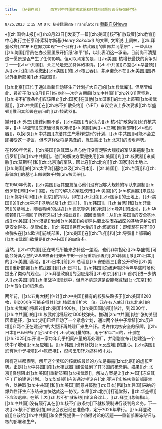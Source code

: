 ```yaml
---
title: 【秘翻在线】    西方对中共国的核武器和钚材料问题应该保持强硬立场
---
```

`8/25/2023 1:15 AM UTC 秘密翻譯組G-Translators` [轉載自GNews](https://gnews.org/articles/1595106)

          



«[[zh:国会山报]]»[[zh:8月23日]]发表了一篇[[zh:美国]]核不扩散政策[[zh:教育]]中心执行主任亨利·索科尔斯基(_Henry Sokolski)_ 的文章, 文章说:上周末，[[zh:拜登政府]]宣布正在努力实现“一个没有[[zh:核武器]]的世界共同愿景” ，一些高级[[zh:美国]]官员在办公室里展开折纸“和平”鹤，以此表明这一承诺。目前尚不清楚这一愿景是否产生了任何影响。但可以肯定的是，[[zh:美国]]核增长最快的竞争对手——[[zh:中共国]]，关注的是更加具体的事情。[[zh:中共国]]希望[[zh:华盛顿]]从[[zh:北约]]基地撤出[[zh:美国]]的[[zh:核武器]]，并承诺永不在[[zh:美国]]国界以外重新部署[[zh:核武器]]。

[[zh:北京]]正忙于通过重新启动钚生产计划扩大自己的[[zh:核武库]]。但尽管如此，最近于[[zh:8月11日]]结束的一次会议期间[[zh:中共国]][[zh:外交]]官坚称，[[zh:核不扩散条约]]应该阻止[[zh:国家]]在其他[[zh:国家]]的土地上部署[[zh:核武器]]，[[zh:中共国]]在[[zh:核不扩散条约]]（NPT）审议会议上多次要求[[zh:华盛顿]]撤回其部署在前沿的[[zh:核武器]]。

撇开[[zh:外交]]法律问题不谈，[[zh:美国]]专家认为[[zh:核不扩散条约]]允许核共享，[[zh:华盛顿]]应该通过提议冻结[[zh:美国]]向[[zh:亚洲]]重新部署[[zh:核武器]]，以换取[[zh:中共国]]冻结其生产爆炸性钚的计划，[[zh:中共国]]可能不会立即接受这一提议，但不这样做将是愚蠢的，就显露出[[zh:北京]]的虚张声势。

在1950年代初，[[zh:美国]]及其盟友担心他们没有足够大规模的军队来遏制[[zh:俄罗斯]]和[[zh:中共国]]。他们的解决方案是使用[[zh:美国]]的[[zh:核武器]]来威胁[[zh:莫斯科]]和[[zh:北京]]的军队，因此在[[zh:北约]][[zh:国家]]的土地上、[[zh:美国]]的[[zh:太平洋]]基地以及[[zh:日本]]、[[zh:韩国]]、[[zh:台湾]]和[[zh:菲律宾]]的基地上部署数千枚[[zh:核武器]]。

在1950年代初，[[zh:美国]]及其盟友担心他们没有足够大规模的军队来遏制[[zh:俄罗斯]]和[[zh:中国]]。他们的解决方案是使用[[zh:美国]]的[[zh:核武器]]来威胁[[zh:莫斯科]]和[[zh:北京]]的军队，即在[[zh:北约]][[zh:国家]]的土地上、[[zh:美国]]的[[zh:太平洋]]基地以及[[zh:日本]]、[[zh:韩国]]、[[zh:台湾]]和[[zh:菲律宾]]的基地上，随着精确的远程[[zh:巡航导弹]]和弹道[[zh:导弹]]的出现，[[zh:华盛顿]]几乎撤回了所有这些[[zh:核武器]]。原因很简单：从[[zh:美国]]的安全基地或[[zh:美国]][[zh:潜艇]]发射[[zh:美国]]的核弹头要比在潜在战区的基地保护它们更安全得多。尽管如此，[[zh:美国]]拥有大量的[[zh:核武器]]：即使现在只有100枚弹头在[[zh:欧洲]]前线部署，[[zh:美国]]在[[zh:飞机]]和[[zh:导弹]]上部署的[[zh:核武器]]数量是[[zh:中共国]]的四倍多。

当然，[[zh:中共国]]正在竭尽所能来弥补这一差距，他们非常担心[[zh:华盛顿]]可能会将其存放的2000枚备用弹头中的一部分重新部署到[[zh:韩国]]或[[zh:日本]]的[[zh:美国]]基地，[[zh:日本]]前[[zh:总理]][[zh:安倍晋三]]曾公开呼吁[[zh:美国]]重新部署[[zh:核武器]]到[[zh:日本]]。[[zh:韩国]]总统尹锡悦今年早些时候也提出了类似的观点。[[zh:拜登政府]]的回应是将[[zh:东京]]和[[zh:首尔]]进一步纳入[[zh:美国]]的[[zh:核战争]]规划中，但尚不清楚这是否能够减轻[[zh:东京]]和[[zh:首尔]]的核焦虑。

两年前，[[zh:五角大楼]]估计[[zh:中共国]]拥有的核弹头略多于[[zh:美国]]200枚，到2030年可能会将其[[zh:核武库]]扩大一倍。现在有人估计[[zh:北京]]的[[zh:核武库]]将超过[[zh:美国]]400枚。[[zh:美国国防部]]估计，到2030年，[[zh:中共国]]的[[zh:核武库]]将超过1000枚弹头。推动[[zh:中共国]]核扩张的关键因素是钚，[[zh:北京]]已经启动了一个紧急计划，通过两个快中子增殖[[zh:反应堆]]和两个正在建设中的大型钚再处理厂来生产钚。或许作为核安全的保障，[[zh:日本]]已经储备了近2500个[[zh:武器]]量的钚，用于“和平”目的，计划在[[zh:2025]]年开设一家每年几乎相同产量的再处理厂，并刚刚宣布计划建造一个快中子增殖[[zh:反应堆]]。[[zh:韩国]]也有钚快[[zh:反应堆]]的雄心。[[zh:美国]]拥有快中子增殖[[zh:反应堆]]，但尚无用钚为燃料的计划。

所有这些都表明，解开这个紧张的核武结最好的方法是揭露[[zh:北京]]的虚张声势。正是[[zh:中共国]]的[[zh:核武器]]建设加剧了其邻国的核恐惧。如果[[zh:北京]]真想阻止[[zh:美国]]重新部署[[zh:核武器]]，解决方案是让[[zh:中国]]冻结其钚工厂的建设计划。[[zh:华盛顿]]应该通过提议在[[zh:亚洲]]实施核重新部署禁令，以换取[[zh:中共国]]和[[zh:美国]]同意并鼓励[[zh:日本]]和[[zh:韩国]]采纳的爆炸性钚生产冻结来加快达成这一协议。如果[[zh:北京]]打退堂鼓，[[zh:华盛顿]]不应该退缩。在第十次[[zh:核不扩散条约]]审议会议上，[[zh:拜登]]总统指出，[[zh:中共国]]没有履行其在[[zh:核不扩散条约]]下就核限制进行谈判的义务。下一次[[zh:核不扩散条约]]审议会议已经在准备中，定于2026年举行。[[zh:拜登政府]]应该给[[zh:中共国]]和全世界提供一个值得讨论的话题——重新部署冻结钚与核的部署和生产。

